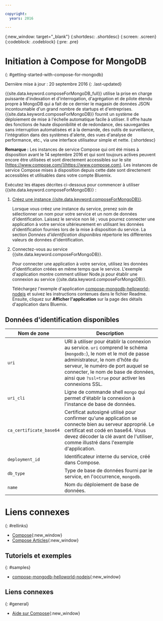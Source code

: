 ```yaml
---

copyright:
  years: 2016

---
```


{:new_window: target="_blank"}
{:shortdesc: .shortdesc}
{:screen: .screen}
{:codeblock: .codeblock}
{:pre: .pre}

# Initiation à Compose for MongoDB
{: #getting-started-with-compose-for-mongodb}

Dernière mise à jour : 20 septembre 2016
{: .last-updated}

{{site.data.keyword.composeForMongoDB_full}} utilise la prise en charge puissante d'indexation et d'interrogation, d'agrégation et de pilote étendu propre à MongoDB qui a fait de ce dernier le magasin de données JSON incontournable d'un grand nombre de startups et d'entreprises. {{site.data.keyword.composeForMongoDB}} fournit un système de déploiement de mise à l'échelle automatique facile à utiliser. Il offre haute des fonctions de haute disponibilité et de redondance, des sauvegardes sans interruption automatisées et à la demande, des outils de surveillance, l'intégration dans des systèmes d'alerte, des vues d'analyse de performance, etc., via une interface utilisateur simple et nette.
{:shortdesc}

**Remarque :** Les instances de service Compose qui ont été mises à disposition avant le 14 septembre 2016 et qui sont toujours actives peuvent encore être utilisées et sont directement accessibles sur le site [https://www.compose.com/](https://www.compose.com). Les instances de service Compose mises à disposition depuis cette date sont directement accessibles et utilisables dans votre compte Bluemix. 

Exécutez les étapes décrites ci-dessous pour commencer à utiliser {{site.data.keyword.composeForMongoDB}} :

1. [Créez une instance {{site.data.keyword.composeForMongoDB}}](https://console.ng.bluemix.net/catalog/services/compose-for-mongodb/).

   Lorsque vous créez une instance du service, prenez soin de sélectionner un nom pour votre service et un nom de données d'identification. Laissez le service non lié ; vous pourrez connecter une application à votre service ultérieurement en utilisant les données d'identification fournies lors de la mise à disposition du service. La section *Données d'identification disponibles* répertorie les différentes valeurs de données d'identification. 

2. Connectez-vous au service {{site.data.keyword.composeForMongoDB}}. 

   Pour connecter une application à votre service, utilisez les données d'identification créées en même temps que le service. L'exemple d'application montre comment utiliser Node.js pour établir une connexion au service {{site.data.keyword.composeForMongoDB}}. 

   Téléchargez l'exemple d'application [compose-mongodb-helloworld-nodejs](https://github.com/IBM-Bluemix/compose-mongodb-helloworld-nodejs) et suivez les instructions contenues dans le fichier Readme. Ensuite, cliquez sur **Afficher l'application** sur la page des détails d'application dans Bluemix.


## Données d'identification disponibles

Nom de zone|Description
----------|-----------
`uri`|URI à utiliser pour établir la connexion au service. `uri` comprend le schéma (`mongodb:`), le nom et le mot de passe administrateur, le nom d'hôte du serveur, le numéro de port auquel se connecter, le nom de base de données, ainsi que `?ssl=true` pour activer les connexions SSL.
`uri_cli`|Ligne de commande shell `mongo` qui permet d'établir la connexion à l'instance de base de données.
`ca_certificate_base64`|Certificat autosigné utilisé pour confirmer qu'une application se connecte bien au serveur approprié. Le certificat est codé en base64. Vous devez décoder la clé avant de l'utiliser, comme illustré dans l'exemple d'application.
`deployment_id`|Identificateur interne du service, créé dans Compose.
`db_type`|Type de base de données fourni par le service, en l'occurrence, `mongodb`.
`name`|Nom du déploiement de base de données.

# Liens connexes
{: #rellinks}

* [Compose](https://www.compose.com){:new_window}
* [Compose Articles](https://www.compose.com/articles/){:new_window}

## Tutoriels et exemples
{: #samples}
* [compose-mongodb-helloworld-nodejs](https://github.com/IBM-Bluemix/compose-mongodb-helloworld-nodejs){:new_window}

## Liens connexes
{: #general}
* [Aide sur Compose](https://help.compose.com/docs){:new_window}
